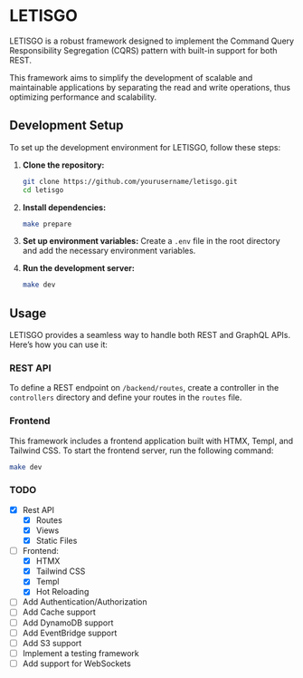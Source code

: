 # LETISGO

LETISGO is a robust framework designed to implement the Command Query Responsibility Segregation (CQRS)
pattern with built-in support for both REST.

This framework aims to simplify the development of scalable and maintainable applications
by separating the read and write operations, thus optimizing performance and scalability.

## Development Setup

To set up the development environment for LETISGO, follow these steps:

1. **Clone the repository:**
   ```sh
   git clone https://github.com/yourusername/letisgo.git
   cd letisgo
   ```

2. **Install dependencies:**
   ```sh
   make prepare
   ```

3. **Set up environment variables:**
   Create a `.env` file in the root directory and add the necessary environment variables.

4. **Run the development server:**
   ```sh
   make dev
   ```

## Usage

LETISGO provides a seamless way to handle both REST and GraphQL APIs. Here’s how you can use it:

### REST API

To define a REST endpoint on `/backend/routes`,
create a controller in the `controllers` directory
and define your routes in the `routes` file.

### Frontend

This framework includes a frontend application built with HTMX, Templ, and Tailwind CSS.
To start the frontend server, run the following command:

```sh
make dev
```

### TODO

- [x] Rest API
    - [x] Routes
    - [x] Views
    - [x] Static Files
- [ ] Frontend:
    - [x] HTMX
    - [x] Tailwind CSS
    - [x] Templ
    - [x] Hot Reloading
- [ ] Add Authentication/Authorization
- [ ] Add Cache support
- [ ] Add DynamoDB support
- [ ] Add EventBridge support
- [ ] Add S3 support
- [ ] Implement a testing framework
- [ ] Add support for WebSockets
